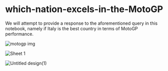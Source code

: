 # which-nation-excels-in-the-MotoGP


We will attempt to provide a response to the aforementioned query in this notebook, namely if Italy is the best country in terms of MotoGP performance.

![motogp img](https://user-images.githubusercontent.com/85513416/196240071-d1191849-2079-495e-b46b-ac3c222a4a1d.jpg)

![Sheet 1](https://user-images.githubusercontent.com/85513416/196240344-9ca872e0-ddec-4ee4-99cb-c9e3fa3b3be7.png)

![Untitled design(1)](https://user-images.githubusercontent.com/85513416/198824346-24cd8138-f8fd-420e-9e20-b07e7bcb090e.png)



